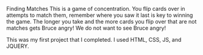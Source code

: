 Finding Matches 
This is a game of concentration. You flip cards over in attempts to match them, remember where you saw it last is key to winning the game. The longer you take and the more cards you flip over that are not matches gets Bruce angry! We do not want to see Bruce angry! 

This was my first project that I completed. I used HTML, CSS, JS, and JQUERY.


